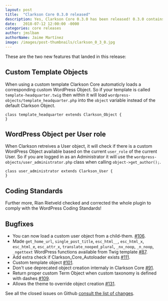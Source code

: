 ```yaml
---
layout: post
title:  "Clarkson Core 0.3.0 released"
description: Yes, Clarkson Core 0.3.0 has been released! 0.3.0 contains new functionality and some small bug fixes. It also has been completely checked with the WordPress PHP Coding Standards!
date:   2018-07-12 12:00:00 -0000
categories: core releases
author: jmslbam
authorName: Jaime Martínez
image: /images/post-thumbnails/clarkson_0_3_0.jpg
---
```


These are the two new features that landed in this release:

## Custom Template Objects

When using a custom template Clarkson Core automaticly loads a corresponding custom WordPress Object. So if your template is called `template-headquarter.twig` then within it will load `wordpress-objects/template_headquarter.php` into the `object` variable instead of the default Clarkson Object.

~~~
class template_headquarter extends Clarkson_Object {
}
~~~

## WordPress Object per User role

When Clarkson retreives a User object, it will check if there is a custom WordPress Object available based on the current `user_role` of the current User.
So if you are logged in as an Administrator it will use the `wordpress-objects/user_administrator.php` class when calling `object->get_author();`.

~~~
class user_administrator extends Clarkson_User {
}
~~~

## Coding Standards
Further more, Rian Rietveld checked and corrected the whole plugin to comply with the WordPress Coding Standards!

## Bugfixes

- You can now load a custom user object from a child-them. [#106](https://github.com/level-level/Clarkson-Core/issues/106).
- Made `get_home_url`, `single_post_title`, `esc_html__`, `esc_html_x`, `esc_html_e`, `esc_attr_x`, `translate_nooped_plural`, `_nx_noop`, `_n_noop`, `_ngettext` WordPress functions available from Twig template [#87](https://github.com/level-level/Clarkson-Core/issues/87).
- Add extra check if Clarkson_Core_Autoloader exists [#111](https://github.com/level-level/Clarkson-Core/issues/111).
- Custom template object [#101](https://github.com/level-level/Clarkson-Core/issues/101).
- Don't use deprecated object creation internaly in Clarkson Core [#91](https://github.com/level-level/Clarkson-Core/issues/92).
- Return proper custom Term Object when custom taxonomy is defined with dashes [#109](https://github.com/level-level/Clarkson-Core/issues/109).
- Allows the theme to override object creation [#131](https://github.com/level-level/Clarkson-Core/issues/131).

See all the closed issues on Github [consult the list of changes](https://github.com/level-level/Clarkson-Core/milestone/4).
